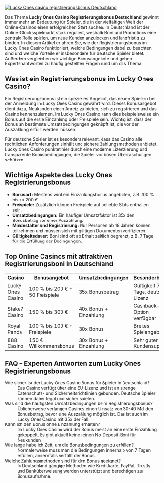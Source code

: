 [![Lucky Ones casino registrierungsbonus Deutschland](https://123-caf.pages.dev/gitsignup.png)](https://vrmoo.ru/Bt82HjjY)

<p>Das Thema <strong>Lucky Ones Casino Registrierungsbonus Deutschland</strong> gewinnt immer mehr an Bedeutung für Spieler, die in der vielfältigen Welt der Online-Casinos einen erfolgreichen Start suchen. In Deutschland ist der Online-Glücksspielmarkt stark reguliert, weshalb Boni und Promotions eine zentrale Rolle spielen, um neue Kunden anzulocken und langfristig zu binden. In diesem Artikel erfahren Sie, wie der Registrierungsbonus im Lucky Ones Casino funktioniert, welche Bedingungen dabei zu beachten sind und welche Vorteile er insbesondere für deutsche Spieler bietet. Außerdem vergleichen wir wichtige Bonusangebote und geben Expertenantworten zu häufig gestellten Fragen rund um das Thema.</p>  <h2>Was ist ein Registrierungsbonus im Lucky Ones Casino?</h2> <p>Ein Registrierungsbonus ist ein spezielles Angebot, das neuen Spielern bei der Anmeldung im Lucky Ones Casino gewährt wird. Dieses Bonusangebot dient dazu, Neukunden einen Anreiz zu bieten, sich zu registrieren und das Casino kennenzulernen. Im Lucky Ones Casino kann dies beispielsweise ein Bonus auf die erste Einzahlung oder Freispiele sein. Wichtig ist, dass der Bonus an bestimmte Umsatzbedingungen geknüpft ist, die vor der Auszahlung erfüllt werden müssen.</p> <p>Für deutsche Spieler ist es besonders relevant, dass das Casino alle rechtlichen Anforderungen einhält und sichere Zahlungsmethoden anbietet. Lucky Ones Casino punktet hier durch eine moderne Lizenzierung und transparente Bonusbedingungen, die Spieler vor bösen Überraschungen schützen.</p>  <h2>Wichtige Aspekte des Lucky Ones Registrierungsbonus</h2> <ul>   <li><strong>Bonusart:</strong> Meistens wird ein Einzahlungsbonus angeboten, z.B. 100 % bis zu 200 €.</li>   <li><strong>Freispiele:</strong> Zusätzlich können Freispiele auf beliebte Slots enthalten sein.</li>   <li><strong>Umsatzbedingungen:</strong> Ein häufiger Umsatzfaktor ist 35x den Bonusbetrag vor einer Auszahlung.</li>   <li><strong>Mindestalter und Registrierung:</strong> Nur Personen ab 18 Jahren können teilnehmen und müssen sich mit gültigen Dokumenten verifizieren.</li>   <li><strong>Gültigkeitsdauer:</strong> Boni sind oft ab Erhalt zeitlich begrenzt, z.B. 7 Tage für die Erfüllung der Bedingungen.</li> </ul>  <h2>Top Online Casinos mit attraktiven Registrierungsboni in Deutschland</h2> <table>   <thead>     <tr>       <th>Casino</th>       <th>Bonusangebot</th>       <th>Umsatzbedingungen</th>       <th>Besonderheiten</th>     </tr>   </thead>   <tbody>     <tr>       <td>Lucky Ones Casino</td>       <td>100 % bis 200 € + 50 Freispiele</td>       <td>35x Bonusbetrag</td>       <td>Gültigkeit 7 Tage, deutsche Lizenz</td>     </tr>     <tr>       <td>Stake7 Casino</td>       <td>150 % bis 300 €</td>       <td>40x Bonus + Einzahlung</td>       <td>Cashback-Option verfügbar</td>     </tr>     <tr>       <td>Royal Panda</td>       <td>100 % bis 100 € + Freispiele</td>       <td>30x Bonus</td>       <td>Breites Spielangebot</td>     </tr>     <tr>       <td>888 Casino</td>       <td>150 € Willkommensbonus</td>       <td>30x Bonus + Einzahlung</td>       <td>Sehr guter Kundensupport</td>     </tr>   </tbody> </table>  <h2>FAQ – Experten Antworten zum Lucky Ones Registrierungsbonus</h2> <dl>   <dt>Wie sicher ist der Lucky Ones Casino Bonus für Spieler in Deutschland?</dt>   <dd>Das Casino verfügt über eine EU-Lizenz und ist an strenge Datenschutz- und Sicherheitsrichtlinien gebunden. Deutsche Spieler können daher legal und sicher spielen.</dd>      <dt>Was sind die häufigsten Umsatzbedingungen beim Registrierungsbonus?</dt>   <dd>Üblicherweise verlangen Casinos einen Umsatz von 30-40 Mal den Bonusbetrag, bevor eine Auszahlung möglich ist. Das ist auch im Lucky Ones Casino mit 35x der Fall.</dd>      <dt>Kann ich den Bonus ohne Einzahlung erhalten?</dt>   <dd>Im Lucky Ones Casino wird der Bonus meist an eine erste Einzahlung gekoppelt. Es gibt aktuell keine reinen No-Deposit-Boni für Neukunden.</dd>      <dt>Wie lange habe ich Zeit, um die Bonusbedingungen zu erfüllen?</dt>   <dd>Normalerweise muss man die Bedingungen innerhalb von 7 Tagen erfüllen, andernfalls verfällt der Bonus.</dd>      <dt>Welche Zahlungsmethoden sind für den Bonus geeignet?</dt>   <dd>In Deutschland gängige Methoden wie Kreditkarte, PayPal, Trustly und Banküberweisung werden unterstützt und berechtigen zur Bonusaufnahme.</dd> </dl>